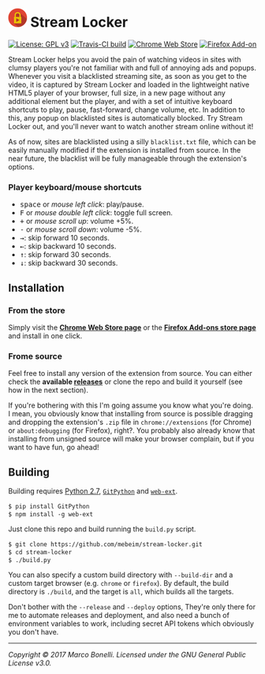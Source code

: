 ![Logo][logo-img] Stream Locker
===============================

[![License: GPL v3][license-img]][license-link]
[![Travis-CI build][travis-img]][travis-link]
[![Chrome Web Store][chrome-img]][chrome-link]
[![Firefox Add-on][firefox-img]][firefox-link]

Stream Locker helps you avoid the pain of watching videos in sites with clumsy players you're not familiar with and full of annoying ads and popups. Whenever you visit a blacklisted streaming site, as soon as you get to the video, it is captured by Stream Locker and loaded in the lightweight native HTML5 player of your browser, full size, in a new page without any additional element but the player, and with a set of intuitive keyboard shortcuts to play, pause, fast-forward, change volume, etc. In addition to this, any popup on blacklisted sites is automatically blocked. Try Stream Locker out, and you'll never want to watch another stream online without it!

As of now, sites are blacklisted using a silly `blacklist.txt` file, which can be easily manually modified if the extension is installed from source. In the near future, the blacklist will be fully manageable through the extension's options.

### Player keyboard/mouse shortcuts

 - <kbd>space</kbd> or *mouse left click*: play/pause.
 - <kbd>F</kbd> or *mouse double left click*: toggle full screen.
 - <kbd>+</kbd> or *mouse scroll up*: volume +5%.
 - <kbd>-</kbd> or *mouse scroll down*: volume -5%.
 - <kbd>→</kbd>: skip forward 10 seconds.
 - <kbd>←</kbd>: skip backward 10 seconds.
 - <kbd>↑</kbd>: skip forward 30 seconds.
 - <kbd>↓</kbd>: skip backward 30 seconds.

Installation
------------

### From the store

Simply visit the **[Chrome Web Store page][chrome-link]** or the **[Firefox Add-ons store page][firefox-link]** and install in one click.

### Frome source

Feel free to install any version of the extension from source. You can either check the **available [releases][1]** or clone the repo and build it yourself (see how in the next section).

If you're bothering with this I'm going assume you know what you're doing. I mean, you obviously know that installing from source is possible dragging and dropping the extension's `.zip` file in `chrome://extensions` (for Chrome) or `about:debugging` (for Firefox), right?. You probably also already know that installing from unsigned source will make your browser complain, but if you want to have fun, go ahead!

Building
--------

Building requires [Python 2.7][2], [`GitPython`][3] and [`web-ext`][4].

	$ pip install GitPython
	$ npm install -g web-ext

Just clone this repo and build running the `build.py` script.

	$ git clone https://github.com/mebeim/stream-locker.git
	$ cd stream-locker
	$ ./build.py

You can also specify a custom build directory with `--build-dir` and a custom target browser (e.g. `chrome` or `firefox`). By default, the build directory is `./build`, and the target is `all`, which builds all the targets.

Don't bother with the `--release` and `--deploy` options, They're only there for me to automate releases and deployment, and also need a bunch of environment variables to work, including secret API tokens which obviously you don't have.

------------------------------------------------------------------------------------------

*Copyright &copy; 2017 Marco Bonelli. Licensed under the GNU General Public License v3.0.*

 [1]: https://github.com/mebeim/stream-locker/releases
 [2]: https://www.python.org/
 [3]: https://github.com/gitpython-developers/GitPython
 [4]: https://github.com/mozilla/web-ext

 [logo-img]:     https://raw.githubusercontent.com/mebeim/stream-locker/master/resources/images/icons/38.png
 [license-img]:  https://img.shields.io/badge/License-GPL%20v3-blue.svg
 [license-link]: https://www.gnu.org/licenses/gpl-3.0
 [travis-img]:   https://travis-ci.com/mebeim/stream-locker.svg?branch=master
 [travis-link]:  https://travis-ci.com/mebeim/stream-locker
 [chrome-img]:   https://img.shields.io/chrome-web-store/v/dendgcjgnbappncfobbbocpkcahhkajm.svg
 [chrome-link]:  https://chrome.google.com/webstore/detail/stream-locker/dendgcjgnbappncfobbbocpkcahhkajm
 [firefox-img]:  https://img.shields.io/amo/v/stream-locker.svg
 [firefox-link]: https://addons.mozilla.org/en-US/firefox/addon/stream-locker/
